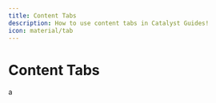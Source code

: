 ```yaml
---
title: Content Tabs
description: How to use content tabs in Catalyst Guides!
icon: material/tab
---
```


# Content Tabs

a
